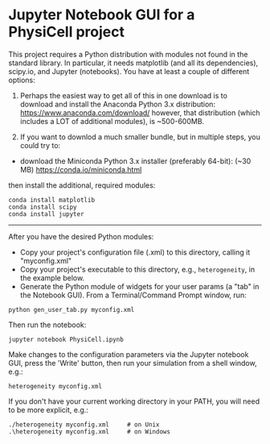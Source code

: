 # Jupyter Notebook GUI for a PhysiCell project

This project requires a Python distribution with modules not found in the standard 
library. In particular, it needs matplotlib (and all its dependencies), scipy.io, and Jupyter (notebooks). You have at least a couple of different options:

1) Perhaps the easiest way to get all of this in one download is to download and install the Anaconda Python 3.x distribution:
https://www.anaconda.com/download/
however, that distribution (which includes a LOT of additional modules), is ~500-600MB.

2) If you want to downlod a much smaller bundle, but in multiple steps, you could try to:
- download the Miniconda Python 3.x installer (preferably 64-bit):  (~30 MB)
https://conda.io/miniconda.html

then install the additional, required modules:
```
conda install matplotlib
conda install scipy
conda install jupyter
```
<hr>
After you have the desired Python modules:

- Copy your project's configuration file (.xml) to this directory, calling it "myconfig.xml"
- Copy your project's executable to this directory, e.g., ```heterogeneity```, in the example below.
- Generate the Python module of widgets for your user params (a "tab" in the Notebook GUI). From a Terminal/Command Prompt window, run:

```python gen_user_tab.py myconfig.xml```

Then run the notebook:

```jupyter notebook PhysiCell.ipynb```


Make changes to the configuration parameters via the Jupyter notebook GUI, press the 'Write' button, then run your simulation from a shell window, e.g.:

```
heterogeneity myconfig.xml
```
If you don't have your current working directory in your PATH, you will need to be more explicit, e.g.:
```
./heterogeneity myconfig.xml     # on Unix
.\heterogeneity myconfig.xml     # on Windows
```
